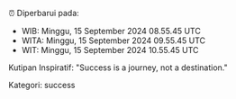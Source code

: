 ⏰ Diperbarui pada:
- WIB: Minggu, 15 September 2024 08.55.45 UTC
- WITA: Minggu, 15 September 2024 09.55.45 UTC
- WIT: Minggu, 15 September 2024 10.55.45 UTC

Kutipan Inspiratif:
"Success is a journey, not a destination."


Kategori: success

